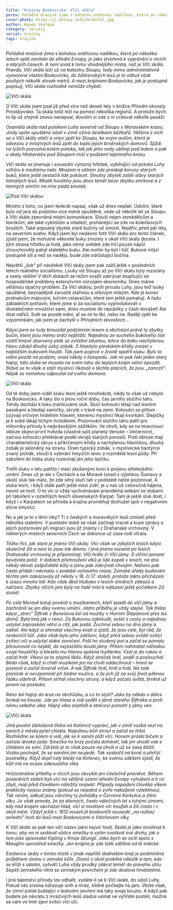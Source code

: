 ```yaml
---
title: "Krajiny Boskovicka: Vlčí skála"
perex: Pořádná mrazivá zima s bohatou sněhovou nadílkou, která po několika letech opět zavítala do střední Evropy, je jako stvořená k vyprávění o vlcích a starých časech. A není snad k tomu vhodnějšího místa, než je Vlčí skála.
cover-photo: https://i.ohlasy.info/dv76Cfel.jpg
author: Hynek Skořepa
category: seriály
serial: krajiny
tags: krajina
---
```


*Pořádná mrazivá zima s bohatou sněhovou nadílkou, která po několika letech opět zavítala do střední Evropy, je jako stvořená k vyprávění o vlcích a starých časech. A není snad k tomu vhodnějšího místa, než je Vlčí skála. Pravda, Vlčí skála leží už na katastru Sloupu, tedy mimo administrativně vymezené vlastní Boskovicko, do žďárenských lesů je to odtud však pouhých několik stovek metrů. A mezi krajinami Boskovicka, jak je postupně popisuji, Vlčí skála rozhodně nemůže chybět.*

<img src="https://i.ohlasy.info/Pw2HsDf.jpg" alt="Vlčí skála" class="img-responsive img-popup" data-author="Hynek Skořepa">

O Vlčí skále jsem psal již před více než deseti lety v knížce *Přírodní skvosty Prostějovska*. Ta skála totiž leží na pomezí několika regionů. A protože bych to líp už zřejmě znovu nenapsal, dovolím si zde z ní ocitovat několik pasáží: 

*Osamělá skála nad potokem Luha severně od Sloupu v Moravském krasu. Jindy spíše opuštěné údolí v zimě ožívá desítkami běžkařů. Většina z nich se u Vlčí skály otáčí a vrací zpět ke Sloupu, ke svým autům, která je odvezou z mrazivých lesů zpět do tepla jejich brněnských domovů. Sjíždí na lyžích pozvolna kolem potoka, tak jak jeho vody ubíhají pod ledem a pak u skály Hřebenáče pod Sloupem mizí v podzemí tajemného krasu.*

*Vlčí skála se jmenuje i sousední výrazný hřbítek, vybíhající od potoka Luhy vzhůru k modrému nebi. Mrazem a větrem zde praskají koruny starých buků, které ještě nestačili lidé pokácet. Smutný zbytek zašlé slávy starých listnatých lesů. Mladé houštiny jsou dnes téměř beze zbytku smrkové a z temných smrčin na mne padá smutek.*

<img src="https://i.ohlasy.info/dv76Cfe.jpg" alt="Pod Vlčí skálou" class="img-responsive img-popup" data-author="Hynek Skořepa">

Mnoho z toho, co jsem tenkrát napsal, však už dnes neplatí. Údolím, které bylo od jara do podzimu více méně opuštěné, vede už několik let ze Sloupu k Vlčí skále zpevněná místní komunikace. Slouží nejen zemědělcům a lesníkům, ale také cyklistům a mládeži, prohánějící se zde na kolečkových bruslích. Také popsaný zbytek staré bučiny už zmizel. Nejdřív, před pár lety, na severním svahu. Když jsem byl nedávno fotit Vlčí skálu pro tento článek, zjistil jsem, že mohutné věkovité buky zmizely v okolí Vlčí skály docela. I jižní strana hřbítku je holá, jako němý svědek zde trčí pouze napůl ztrouchnivělý pahýl staletého buku. Ale mohlo by být i hůř. Bukové mlází postupně sílí a než se naděju, bude zde odrůstající bučina.

Největší „šok“ při návštěvě Vlčí skály jsem pak zažil ještě v posledních letech reálného socialismu. Louky od Sloupu až po Vlčí skálu byly rozorány a osety obilím! V těch dobách se režim snažil zakrývat stupňující se hospodářské problémy extenzivním rozvojem ekonomiky. Dnes máme většinou opačný problém. Za Vlčí skálou, proti proudu Luhy, jsou teď louky opuštěné, beznadějně zarostlé stařinou a olšovým mlázím. Kde je konec prstnatcům májovým, lučním vstavačům, které tam ještě pamatuji. A řadu základních potravin, které jsme si za socialismu vyprodukovali v dostatečném množství sami, dnes musíme do republiky z části dovážet! Ale dost nářků. Svět se prostě mění, ať se mi to líbí, nebo ne. Raději zpět ke vzpomínkám, jak jsem je zachytil v *Přírodních skvostech*…

*Kdysi jsem se tudy brouzdal podzimním lesem a obcházel právě ty zbytky bučin, které jsou mému srdci nejbližší. Najednou ze suchého bukového listí vzlétl tmavě zbarvený pták se zvláštní siluetou, lehce do boku nachýlenou hlavu zdobil dlouhý úzký zobák. S hlasitým pleskáním křídly zmizel v nejbližším bukovém houští. Tak jsem poprvé v životě spatřil sluku. Bylo to velmi pozdě na podzim, snad někdy v listopadu. Jak mi pak řekl jeden starý hajný, tato sluka se musela na svém tahu do teplých krajin velmi opozdit. Stává se to však a staří myslivci říkávali o těchto ptácích, že jsou „zamrzlí“. Nějak se nemohou odpoutat od svého domova.*

<img src="https://i.ohlasy.info/8Kn1f6q.jpg" alt="Vlčí skála" class="img-responsive img-popup" data-author="Hynek Skořepa">

Od té doby jsem viděl sluku lesní ještě mnohokrát, nikdy to však už nebylo na Boskovicku. A taky šlo o jinou roční dobu, čas jarního slučího tahu. Tehdy dochází k toku (námluvám) sluk. Slučí kohoutci létají nad lesními pasekami a hledají samičky, skryté v trávě na zemi. Kohoutci se přitom ozývají vrčivým hrdelním hlasem, kterému myslivci říkají kvorkání. Slepičky je k sobě lákají tichým hvízdáním. Pozorování slučího tahu patří pro milovníky přírody k nejkrásnějším zážitkům. Ve chvíli, kdy se na tmavnoucí obloze objeví první hvězda (vlastně spíš planeta Venuše – Večernice), začnou kohoutci přelétávat podél okrajů starých porostů. Proti obloze mají charakteristický obrys s přikrčenými křídly a nachýlenou hlavičkou, dlouhý zobák je skloněný na stranu. Onen typický zobák, v myslivecké hantýrce zvaný píchák, slouží k vybírání hmyzích larev z rozměklé lesní půdy. Při zaboření do bláta sluky rozevírají jen jeho špičku.

Trefit sluku v letu patřilo i mezi zkušenými lovci k projevu střeleckého umění. Dnes už je ale v Čechách a na Moravě (snad s výjimkou Šumavy a okolí) sluk tak málo, že zde silný slučí tah v podstatě nelze pozorovat. A sluka lesní, i když stále patří ještě mezi zvěř, je u nás už celoročně hájena, nesmí se lovit. O to víc si vždy vychutnávám pravidelná setkání se slukami při táboření v rozlehlých lesích slovenských Karpat. Tam je ještě sluk dost, i když i v Karpatech se příroda a krajina proměňují (bohužel spíš v negativním slova smyslu).

No a jak je to s těmi vlky? Ti z českých a moravských lesů zmizeli před několika staletími. V poslední době se však začínají vracet a kusé zprávy o jejich pozorování při migraci jsou již známy i z Drahanské vrchoviny. V některých místech severních Čech se dokonce už zase rodí vlčata.

*Těžko říct, jak staré je jméno Vlčí skály. Vlci však ve zdejších lesích kdysi skutečně žili a není to zase tak dávno. I jiná jména rozsetá po lesích Drahanské vrchoviny je připomínají. Vlčí hrdlo či Vlčí jámy. S vlčími jamami bývávala potíž. V dobách přemnožení vlků je lidé kopali v lesích, na dno někdy dávali zašpičatělé kůly a jámu pak zakrývali chvojím. Nahoru pak často přidali i návnadu v podobě voňavého masa. Zemské úřady budování těchto jam zakazovaly již někdy v 16. či 17. století, protože takto přicházelo k úrazu mnoho lidí. Kdo však dbal hluboko v lesích úředních zákazů a nařízení. Zbytky vlčích jam byly na řadě míst k nalezení ještě počátkem 20. století.*

*Po celé Moravě kolují pověsti o muzikantech, kteří spadli do vlčí jámy a zachránili se jen díky svému umění. Jádro příběhu je vždy stejné. Tak třeba kdysi „stréc“ Šiftrák z Benešova šel od muziky v Horním Štěpánově přes les domů. Byla tma jak v ranci. Za Bukovou zabloudil, sešel z cesty a najednou uslyšel zapraskání větví a cítil, jak padá. Žuchnul sebou na dno jámy a zaklel. Ale když si ohmatal všechny kosti a zjistil, že jsou celé, byl rád, že neskončil hůř. Jaké však bylo jeho zděšení, když před sebou uviděl svítící zvířecí oči a uslyšel slabé zavrčení. Polil ho studený pot a začal se pomalu přesunovat co nejdál, do nejzazšího kouta jámy. Přitom nahmatal náhodou svoje housličky a bleskla mu hlavou spásná myšlenka. Vzal je do rukou a začal hrát. Vlkovi se to zřejmě líbilo. Když stréček hrál, seděl a poslouchal. Běda však, když si chtěl muzikant jen na chvíli oddechnout – hned se postavil a začal hrozivě vrčet. A tak Šiftrák hrál, hrál a hrál. Na tolik písniček si nevzpomněl při žádné muzice, a že jich již za svůj život pěknou řádku odehrál. Přitom strhal všechny struny, a když začalo svítat, brnkal už jenom na poslední.*

*Ráno šel hajný do lesa na obchůzku, a co to slyší? Jako by někdo v dálce brnkal na housle. Jde po hlase a vidí sedět v jámě starého Šiftráka a proti němu velkého vlka. Hajný vlka zastřelil a strécovi pomohl z jámy ven.*

<img src="https://i.ohlasy.info/vd4nmFm.jpg" alt="Vlčí skála" class="img-responsive img-popup" data-author="Hynek Skořepa">

*Jiná pověst (doložená třeba na Kořenci) vypráví, jak v zimě vozka vezl na saních z města pytel chleba. Najednou kůň strnul a začal se třást. Rozhlédne se kolem a vidí, jak se k saním plíží vlci. Honem práskl bičem a začala divoká jízda. Smečka ho brzy počala dohánět, tak jim shodil vak s chlebem ze saní. Zdrželo je to však pouze na chvíli a už se zase blížili. Vozka pochopil, že se saněmi jim neujede. Tak vyskočil na koně a přeřízl postraňky. Když dojel celý bledý na Kořenec, ke svému zděšení zjistil, že kůň má na ocase zakouslého vlka.*

*Hrůzostrašné příběhy o vlcích jsou obvykle jen částečně pravdivé. Během posledních staletí byli vlci na většině území střední Evropy vyhubeni a ti co zbyli, mají před člověkem náležitý respekt. Případy napadení člověka vlkem prakticky nejsou známy (pokud se nejedná o zvíře nakažené vzteklinou). Tak nevím, odkud jsou všechny ty pohádky o Červené Karkulce a zlém vlku. Je však pravda, že za dávných, často válečných let s tuhými zimami, kdy nad krajem obcházel hlad, vlci si mnohem víc troufali a žili často i v okolí měst. Vždyť ještě r. 1612 museli jít boskovičtí sousedé „na rozkaz auřední“ lovit do lesů mezi Boskovicemi a Valchovem vlky.*

*K Vlčí skále se pak ten vlčí název jaksi nejvíc hodí. Skála je jako stvořená k tomu, aby na ní sedával vůdce smečky a vytím svolával své druhy, jak o tom píše spisovatel Kipling v Knize džunglí. Jako bych se ocitl spolu s Mauglím uprostřed smečky. Jen krajina je zde tolik odlišná od té indické.*

*Existence skály v tomto místě v jinak nepříliš skalnatém kraji je podmíněna průběhem zlomu v zemské kůře. Zlomů v okolí probíhá několik a tam, kde se kříží s údolím, vytváří Luha vždy prudký zákrut téměř do pravého úhlu. Sepětí zemského nitra se zemským povrchem je zde doslova hmatatelné.*

I jiná tajemství přírody lze odhalit, vydáte-li se k Vlčí skále, do údolí Luhy. Pokud vás zrovna odrazuje sníh a mráz, klidně počkejte na jaro. Vězte však, že zimní potok bublající v ledovém sevření má taky svoje kouzlo. A když pak budete po návratu z mrazivých lesů sladce usínat ve vyhřáté posteli, možná se vám ve tmě zjeví svítící vlčí oči.
